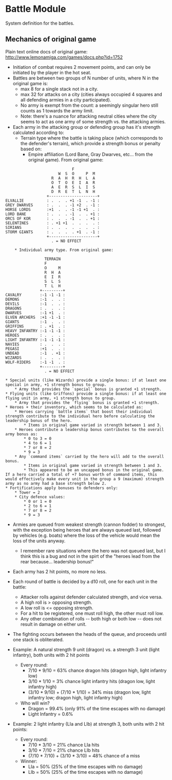 # Battle Module

System definition for the battles.

## Mechanics of original game

Plain text online docs of original game: http://www.lemonamiga.com/games/docs.php?id=1752

* Initiation of combat requires 2 movement points, and can only be initiated by the player in the hot seat.
* Battles are between two groups of N number of units, where N in the original game is:
    * max 8 for a single stack not in a city.
    * max 32 for attacks on a city (cities always occupied 4 squares and all defending armies in a city participated).
    * No army is exempt from the count: a seemingly singular hero still counts as 1 towards the army limit.
    * Note: there's a nuance for attacking neutral cities where the city seems to act as one army of some strength vs. the attacking armies.
* Each army in the attacking group or defending group has it's strength calculated according to:
    * Terrain type where the battle is taking place (which corresponds to the defender's terrain), which provide a strength bonus or penalty based on:
        * Empire affiliation (Lord Bane, Gray Dwarves, etc... from the original game). From original game:

```
                             F
                       W  S  O     P  M
                    R  A  H  R  H  L  A
                    O  T  O  E  I  A  R
                    A  E  R  S  L  I  S
                    D  R  E  T  L  N  H
                  +---------------------+
ELVALLIE          : .  .  . +1 -1  . -1 :
GREY DWARVES      : .  .  . -1 +2  . -1 :
HORSE LORDS       :+1  .  . -1 -1 +1  . :
LORD BANE         : .  .  . -1  .  . +1 :
ORCS OF KOR       : .  .  . -1  .  . +1 :
SELENTINES        : . +1 +1  .  .  .  . :
SIRIANS           : .  .  .  .  .  .  . :
STORM GIANTS      : .  .  .  . +1  . -1 :
                  +---------------------+
                    . = NO EFFECT
```

        * Individual army type. From original game:

```
                 TERRAIN
                 F
                 O     M
                 R  H  A
                 E  I  R
                 S  L  S
                 T  L  H
               +---------+
CAVALRY        :-1 -1 -1 :
DEMONS         :-1  .  . :
DEVILS         :-1  .  . :
DRAGONS        : .  .  . :
DWARVES        :-1 +1  . :
ELVEN ARCHERS  :+1 -1 -1 :
GIANTS         :-1  .  . :
GRIFFINS       : . +1  . :
HEAVY INFANTRY :-1 -1 -1 :
HEROES         : .  .  . :
LIGHT INFANTRY :-1 -1 -1 :
NAVIES         : .  .  . :
PEGASI         :+1  .  . :
UNDEAD         :-1  . +1 :
WIZARDS        : .  .  . :
WOLF-RIDERS    :-1 -1  . :
               +---------+
                 . = NO EFFECT
```
    * Special units (like Wizards) provide a single bonus: if at least one special in army, +1 strength bonus to group.
        * Army that provides the `special` bonus is granted +1 strength.
    * Flying units (like Griffons) provide a single bonus: if at least one flying unit in army, +1 strength bonus to group.
        * Army that provides the `flying` bonus is granted +1 strength.
    * Heroes + their inventory, which seems to be calculated as:
        * Heroes carrying `battle items` that boost their individual strength contribute to the individual hero before calculating the leadership bonus of the hero.
            * Items in original game varied in strength between 1 and 3.
        * Heroes contribute a leadership bonus contributes to the overall army bonus as:
            * 0 to 3 = 0
            * 4 to 6 = 1
            * 7 or 8 = 2
            * 9 = 3
        * Any `command items` carried by the hero will add to the overall bonus.
            * Items in original game varied in strength between 1 and 3.
            * This appeared to be an uncapped bonus in the original game. If a hero carried a total of +7 bonus worth of command items, this would effectively make every unit in the group a 9 (maximum) strength army as no army had a base strength below 2.
    * Fortifications apply bonuses to defenders only:
        * Tower = 2
        * City defence values:
            * 0 or 1 = 0
            * 2 to 6 = 1
            * 7 or 8 = 2
            * 9 = 3
* Armies are queued from weakest strength (cannon fodder) to strongest, with the exception being heroes that are always queued last, followed by vehicles (e.g. boats) where the loss of the vehicle would mean the loss of the units anyway.
    * I remember rare situations where the hero was not queued last, but I think this is a bug and not in the spirt of the "heroes lead from the rear because... leadership bonus!"
* Each army has 2 hit points, no more no less.
* Each round of battle is decided by a d10 roll, one for each unit in the battle:
    * Attacker rolls against defender calculated strength, and vice versa.
    * A high roll is > opposing strength.
    * A low roll is <= opposing strength.
    * For a hit to be registered, one must roll high, the other must roll low.
    * Any other combination of rolls -- both high or both low -- does not result in damage on either unit.
* The fighting occurs between the heads of the queue, and proceeds until one stack is obliterated.

* Example: A natural strength 9 unit (dragon) vs. a strength 3 unit (light infantry), both units with 2 hit points
    * Every round:
        * 7/10 * 9/10 = 63% chance dragon hits (dragon high, light infantry low)
        * 3/10 * 1/10 = 3% chance light infantry hits (dragon low, light infantry high)
        * (3/10 * 9/10) + (7/10 * 1/10) = 34% miss (dragon low, light infantry low; dragon high, light infantry high)
    * Who will win?
        * Dragon = 99.4% (only 91% of the time escapes with no damage)
        * Light Infantry = 0.6%
* Example: 2 light infantry (LIa and LIb) at strength 3, both units with 2 hit points:
    * Every round:
        * 7/10 * 3/10 = 21% chance LIa hits
        * 3/10 * 7/10 = 21% chance LIb hits
        * (7/10 * 7/10) + (3/10 * 3/10) = 48% chance of a miss
    * Winner:
        * LIa = 50% (25% of the time escapes with no damage)
        * LIb = 50% (25% of the time escapes with no damage)
